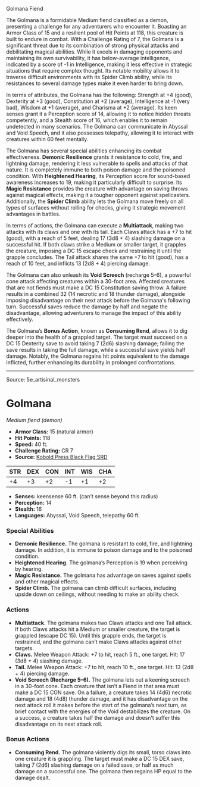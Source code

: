 <MonsterName/>Golmana</MonsterName>
<CreatureType/>Fiend</CreatureType>

<summary>The Golmana is a formidable Medium fiend classified as a demon, presenting a challenge for any adventurers who encounter it. Boasting an Armor Class of 15 and a resilient pool of Hit Points at 118, this creature is built to endure in combat. With a Challenge Rating of 7, the Golmana is a significant threat due to its combination of strong physical attacks and debilitating magical abilities. While it excels in damaging opponents and maintaining its own survivability, it has below-average intelligence, indicated by a score of -1 in Intelligence, making it less effective in strategic situations that require complex thought. Its notable mobility allows it to traverse difficult environments with its Spider Climb ability, while its resistances to several damage types make it even harder to bring down.</summary>

<detail>

In terms of attributes, the Golmana has the following: Strength at +4 (good), Dexterity at +3 (good), Constitution at +2 (average), Intelligence at -1 (very bad), Wisdom at +1 (average), and Charisma at +2 (average). Its keen senses grant it a Perception score of 14, allowing it to notice hidden threats competently, and a Stealth score of 16, which enables it to remain undetected in many scenarios. The Golmana can communicate in Abyssal and Void Speech, and it also possesses telepathy, allowing it to interact with creatures within 60 feet mentally.

The Golmana has several special abilities enhancing its combat effectiveness. **Demonic Resilience** grants it resistance to cold, fire, and lightning damage, rendering it less vulnerable to spells and attacks of that nature. It is completely immune to both poison damage and the poisoned condition. With **Heightened Hearing**, its Perception score for sound-based awareness increases to 19, making it particularly difficult to surprise. Its **Magic Resistance** provides the creature with advantage on saving throws against magical effects, making it a tougher opponent against spellcasters. Additionally, the **Spider Climb** ability lets the Golmana move freely on all types of surfaces without rolling for checks, giving it strategic movement advantages in battles.

In terms of actions, the Golmana can execute a **Multiattack**, making two attacks with its claws and one with its tail. Each Claws attack has a +7 to hit (good), with a reach of 5 feet, dealing 17 (3d8 + 4) slashing damage on a successful hit. If both claws strike a Medium or smaller target, it grapples the creature, imposing a DC 15 escape check and restraining it until the grapple concludes. The Tail attack shares the same +7 to hit (good), has a reach of 10 feet, and inflicts 13 (2d8 + 4) piercing damage.

The Golmana can also unleash its **Void Screech** (recharge 5–6), a powerful cone attack affecting creatures within a 30-foot area. Affected creatures that are not fiends must make a DC 15 Constitution saving throw. A failure results in a combined 32 (14 necrotic and 18 thunder damage), alongside imposing disadvantage on their next attack before the Golmana's following turn. Successful saves reduce the damage by half and negate the disadvantage, allowing adventurers to manage the impact of this ability effectively.

The Golmana’s **Bonus Action**, known as **Consuming Rend**, allows it to dig deeper into the health of a grappled target. The target must succeed on a DC 15 Dexterity save to avoid taking 7 (2d6) slashing damage; failing the save results in taking the full damage, while a successful save yields half damage. Notably, the Golmana regains hit points equivalent to the damage inflicted, further enhancing its durability in prolonged confrontations.</detail>



---

Source: 5e_artisinal_monsters

# Golmana

*Medium fiend (demon)*

- **Armor Class:** 15 (natural armor)
- **Hit Points:** 118
- **Speed:** 40 ft.
- **Challenge Rating:** CR 7
- **Source:** [Kobold Press Black Flag SRD](https://koboldpress.com/black-flag-roleplaying/)

| STR | DEX | CON | INT | WIS | CHA |
| --- | --- | --- | --- | --- | --- |
| +4 | +3 | +2 | -1 | +1 | +2 |

- **Senses:** keensense 60 ft. (can’t sense beyond this radius)
- **Perception:** 14
- **Stealth:** 16
- **Languages:** Abyssal, Void Speech, telepathy 60 ft.

### Special Abilities

- **Demonic Resilience.** The golmana is resistant to cold, fire, and lightning damage. In addition, it is immune to poison damage and to the poisoned condition.
- **Heightened Hearing.** The golmana’s Perception is 19 when perceiving by hearing.
- **Magic Resistance.** The golmana has advantage on saves against spells and other magical effects.
- **Spider Climb.** The golmana can climb difficult surfaces, including upside down on ceilings, without needing to make an ability check.

### Actions

- **Multiattack.** The golmana makes two Claws attacks and one Tail attack. If both Claws attacks hit a Medium or smaller creature, the target is grappled (escape DC 15). Until this grapple ends, the target is restrained, and the golmana can’t make Claws attacks against other targets.
- **Claws.** Melee Weapon Attack: +7 to hit, reach 5 ft., one target. Hit: 17 (3d8 + 4) slashing damage.
- **Tail.** Melee Weapon Attack: +7 to hit, reach 10 ft., one target. Hit: 13 (2d8 + 4) piercing damage.
- **Void Screech (Recharge 5–6).** The golmana lets out a keening screech in a 30-foot cone. Each creature that isn’t a Fiend in that area must make a DC 15 CON save. On a failure, a creature takes 14 (4d6) necrotic damage and 18 (4d8) thunder damage, and it has disadvantage on the next attack roll it makes before the start of the golmana’s next turn, as brief contact with the energies of the Void destabilizes the creature. On a success, a creature takes half the damage and doesn’t suffer this disadvantage on its next attack roll.

### Bonus Actions

- **Consuming Rend.** The golmana violently digs its small, torso claws into one creature it is grappling. The target must make a DC 15 DEX save, taking 7 (2d6) slashing damage on a failed save, or half as much damage on a successful one. The golmana then regains HP equal to the damage dealt.



